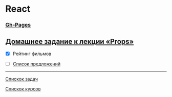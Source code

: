 # React
### [Gh-Pages](https://tomsg03.github.io/ra-props-films/)


## [Домашнее задание к лекции «Props»](https://github.com/TomSG03/ra16-homeworks/tree/master/props)

- [x] Рейтинг фильмов
- [ ] [Список предложений](https://github.com/TomSG03/ra-props-listing)


---
[Спискок задач](https://github.com/TomSG03/ra-homeworks-list)

[Спискок курсов](https://github.com/TomSG03/Training-in-Netology)
